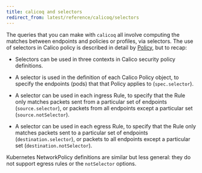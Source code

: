 ```yaml
---
title: calicoq and selectors
redirect_from: latest/reference/calicoq/selectors
---
```


The queries that you can make with `calicoq` all involve computing the matches
between endpoints and policies or profiles, via selectors.  The use of
selectors in Calico policy is described in detail
by
[Policy]({{site.baseurl}}/{{page.version}}/reference/calicoctl/resources/policy),
but to recap:

- Selectors can be used in three contexts in Calico security policy
  definitions.

- A selector is used in the definition of each Calico Policy object, to specify
  the endpoints (pods) that that Policy applies to (`spec.selector`).

- A selector can be used in each ingress Rule, to specify that the Rule only
  matches packets sent from a particular set of endpoints (`source.selector`),
  or packets from all endpoints except a particular set (`source.notSelector`).

- A selector can be used in each egress Rule, to specify that the Rule only
  matches packets sent to a particular set of endpoints
  (`destination.selector`), or packets to all endpoints except a particular set
  (`destination.notSelector`).

Kubernetes NetworkPolicy definitions are similar but less general: they do
not support egress rules or the `notSelector` options.
